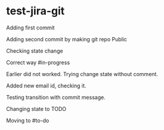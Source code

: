 # test-jira-git

Adding first commit

Adding second commit by making git repo Public

Checking state change 

Correct way #in-progress

Earlier did not worked. Trying change state without comment.

Added new email id, checking it.

Testing transition with commit message.

Changing state to TODO

Moving to #to-do
